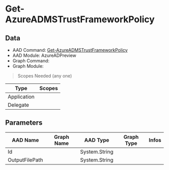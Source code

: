 # Get-AzureADMSTrustFrameworkPolicy

## Data

+ AAD Command: [Get-AzureADMSTrustFrameworkPolicy](https://docs.microsoft.com/en-us/powershell/module/AzureAD/Get-AzureADMSTrustFrameworkPolicy?view=azureadps-2.0-preview)
+ AAD Module: AzureADPreview
+ Graph Command: 
+ Graph Module: 

> Scopes Needed (any one)

|Type|Scopes|
|---|---|
|Application||
|Delegate||

## Parameters

|AAD Name|Graph Name|AAD Type|Graph Type|Infos|
|---|---|---|---|---|
|Id||System.String|||
|OutputFilePath||System.String|||

